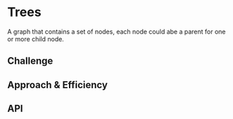 # Trees

A graph that contains a set of nodes, each node could abe a parent for one or more child node.

## Challenge
<!-- Description of the challenge -->

## Approach & Efficiency
<!-- What approach did you take? Why? What is the Big O space/time for this approach? -->

## API


